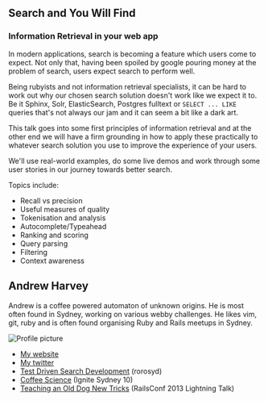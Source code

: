 ## Search and You Will Find
### Information Retrieval in your web app
In modern applications, search is becoming a feature which users come to
expect. Not only that, having been spoiled by google pouring money at the
problem of search, users expect search to perform well.

Being rubyists and not information retrieval specialists, it can be hard to work
out why our chosen search solution doesn't work like we expect it to. Be it Sphinx, 
Solr, ElasticSearch, Postgres fulltext or `SELECT ... LIKE` queries that's not
always our jam and it can seem a bit like a dark art.

This talk goes into some first principles of information retrieval and at the
other end we will have a firm grounding in how to apply these practically to
whatever search solution you use to improve the experience of your users.

We'll use real-world examples, do some live demos and work through some user
stories in our journey towards better search.

Topics include:
 - Recall vs precision
 - Useful measures of quality
 - Tokenisation and analysis
 - Autocomplete/Typeahead
 - Ranking and scoring
 - Query parsing
 - Filtering
 - Context awareness

## Andrew Harvey

Andrew is a coffee powered automaton of unknown origins. He is most often
found in Sydney, working on various webby challenges. He likes vim, git, ruby
and is often found organising Ruby and Rails meetups in Sydney.

![Profile picture](https://raw.github.com/mootpointer/rubyconfau-2014-cfp/master/talk-andrew_harvey-search_and_you_will_find/profile_picture.jpg)

- [My website](http://mootpointer.com)
- [My twitter](https://twitter.com/mootpointer)
- [Test Driven Search Development](http://www.slideshare.net/mootpointer/rorosyd-test-driven-search-development) (rorosyd)
- [Coffee Science](http://www.youtube.com/watch?v=XlUaL_cxXIc) (Ignite Sydney 10)
- [Teaching an Old Dog New Tricks](http://www.youtube.com/watch?v=4T24oUPPaFI&feature=player_embedded#t=2002) (RailsConf 2013 Lightning Talk)
